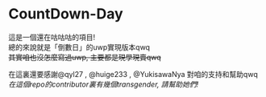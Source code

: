# CountDown-Day

這是一個還在咕咕咕的項目!  
總的來說就是「倒數日」的uwp實現版本qwq  
~~其實咱也沒怎麼寫過uwp, 主要都是現學現賣qwq~~  

在這裏還要感謝@qyl27 , @huige233 , @YukisawaNya 對咱的支持和幫助qwq  
*在這個repo的contributor裏有幾個transgender, 請幫助她們!*